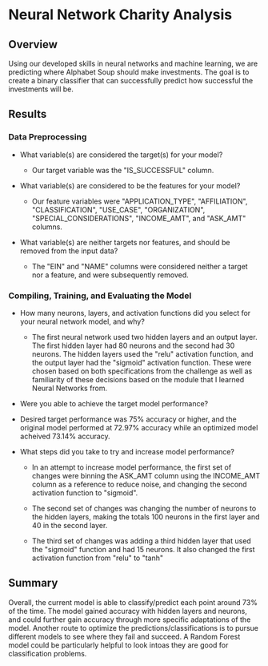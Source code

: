 # Neural Network Charity Analysis

## Overview

Using our developed skills in neural networks and machine learning, we are predicting where Alphabet Soup should make investments. The goal is to create a binary classifier that can successfully predict how successful the investments will be.

## Results

### Data Preprocessing

- What variable(s) are considered the target(s) for your model?

  - Our target variable was the "IS_SUCCESSFUL" column.

- What variable(s) are considered to be the features for your model?

  - Our feature variables were "APPLICATION_TYPE", "AFFILIATION", "CLASSIFICATION", "USE_CASE", "ORGANIZATION",  "SPECIAL_CONSIDERATIONS", "INCOME_AMT", and "ASK_AMT" columns.

- What variable(s) are neither targets nor features, and should be removed from the input data?

  - The "EIN" and "NAME" columns were considered neither a target nor a feature, and were subsequently removed.

### Compiling, Training, and Evaluating the Model

- How many neurons, layers, and activation functions did you select for your neural network model, and why?

  - The first neural network used two hidden layers and an output layer. The first hidden layer had 80 neurons and the second had 30 neurons. The hidden layers used the "relu" activation function, and the output layer had the "sigmoid" activation function. These were chosen based on both specifications from the challenge as well as familiarity of these decisions based on the module that I learned Neural Networks from.

- Were you able to achieve the target model performance?

- Desired target performance was 75% accuracy or higher, and the original model performed at 72.97% accuracy while an optimized model acheived 73.14% accuracy.

- What steps did you take to try and increase model performance?

  - In an attempt to increase model performance, the first set of changes were binning the ASK_AMT column using the INCOME_AMT column as a reference to reduce noise, and changing the second activation function to "sigmoid".

  - The second set of changes was changing the number of neurons to the hidden layers, making the totals 100 neurons in the first layer and 40 in the second layer.
  
  - The third set of changes was adding a third hidden layer that used the "sigmoid" function and had 15 neurons. It also changed the first activation function from "relu" to "tanh"

## Summary

Overall, the current model is able to classify/predict each point around 73% of the time. The model gained accuracy with hidden layers and neurons, and could further gain accuracy through more specific adaptations of the model. Another route to optimize the predictions/classifications is to pursue different models to see where they fail and succeed. A Random Forest model could be particularly helpful to look intoas they are good for classification problems.
